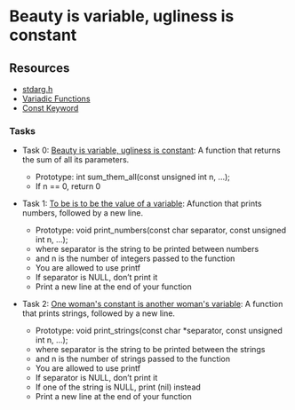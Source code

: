 # Beauty is variable, ugliness is constant
## Resources
+ [stdarg.h](https://en.wikipedia.org/wiki/Stdarg.h)
+ [Variadic Functions](https://www.gnu.org/software/libc/manual/html_node/Variadic-Functions.html)
+ [Const Keyword](https://www.youtube.com/watch?v=1W4oyuOdXv8)

### Tasks
+ Task 0: [Beauty is variable, ugliness is constant](https://github.com/Hiluhree/alx-low_level_programming/blob/master/0x10-variadic_functions/0-sum_them_all.c): A function that returns the sum of all its parameters.

	+ Prototype: int sum_them_all(const unsigned int n, ...);
	+ If n == 0, return 0
+ Task 1: [To be is to be the value of a variable](https://github.com/Hiluhree/alx-low_level_programming/blob/master/0x10-variadic_functions/1-print_numbers.c): Afunction that prints numbers, followed by a new line.

	+ Prototype: void print_numbers(const char separator, const unsigned int n, ...);
	+ where separator is the string to be printed between numbers
	+ and n is the number of integers passed to the function
	+ You are allowed to use printf
	+ If separator is NULL, don’t print it
	+ Print a new line at the end of your function
+ Task 2: [One woman's constant is another woman's variable](): A function that prints strings, followed by a new line.

	+ Prototype: void print_strings(const char *separator, const unsigned int n, ...);
	+ where separator is the string to be printed between the strings
	+ and n is the number of strings passed to the function
	+ You are allowed to use printf
	+ If separator is NULL, don’t print it
	+ If one of the string is NULL, print (nil) instead
	+ Print a new line at the end of your function
